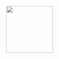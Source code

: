 <img src="[relative/path/in/repository/to/image.svg](https://www.google.com/url?sa=i&url=https%3A%2F%2Fwww.halodoc.com%2Fartikel%2Fcara-chat-dokter-spesialis-online-panduan-lengkap&psig=AOvVaw1W2n5eKhfljaE4ar3vnQ91&ust=1725287140417000&source=images&cd=vfe&opi=89978449&ved=0CBQQjRxqFwoTCOjmtcv5oYgDFQAAAAAdAAAAABAE)" width="128"/>
